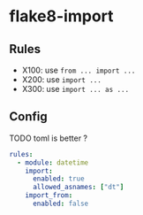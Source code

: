 # flake8-import

## Rules

- X100: use `from ... import ...`
- X200: use `import ...`
- X300: use `import ... as ...`

## Config

TODO toml is better ?

```yaml
rules:
  - module: datetime
    import:
      enabled: true
      allowed_asnames: ["dt"]
    import_from:
      enabled: false
```
